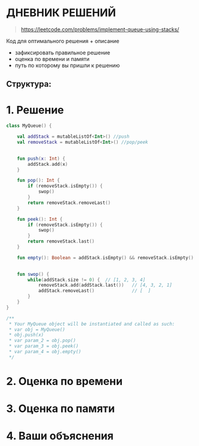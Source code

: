 # ДНЕВНИК РЕШЕНИЙ

> https://leetcode.com/problems/implement-queue-using-stacks/

Код для оптимального решения + описание 

- зафиксировать правильное решение
- оценка по времени и памяти
- путь по которому вы пришли к решению


## Структура:

# 1. Решение

```kotlin
class MyQueue() {

    val addStack = mutableListOf<Int>() //push
    val removeStack = mutableListOf<Int>() //pop/peek
    

    fun push(x: Int) {
        addStack.add(x)
    }

    fun pop(): Int {
        if (removeStack.isEmpty()) {
            swop()
        }
        return removeStack.removeLast()
    }

    fun peek(): Int {
        if (removeStack.isEmpty()) {
            swop()
        }
        return removeStack.last()
    }

    fun empty(): Boolean = addStack.isEmpty() && removeStack.isEmpty()
    

    fun swop() {
        while(addStack.size != 0) {  // [1, 2, 3, 4]
            removeStack.add(addStack.last())   // [4, 3, 2, 1]
            addStack.removeLast()              // [  ] 
        }
    }
}

/**
 * Your MyQueue object will be instantiated and called as such:
 * var obj = MyQueue()
 * obj.push(x)
 * var param_2 = obj.pop()
 * var param_3 = obj.peek()
 * var param_4 = obj.empty()
 */
```


# 2. Оценка по времени


# 3. Оценка по памяти


# 4. Ваши объяснения


